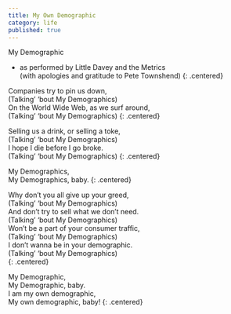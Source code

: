 ```yaml
---
title: My Own Demographic
category: life
published: true
---
```


My Demographic  
- as performed by Little Davey and the Metrics  
(with apologies and gratitude to Pete Townshend)
{: .centered}

Companies try to pin us down,  
(Talking’ ‘bout My Demographics)  
On the World Wide Web, as we surf around,  
(Talking’ ‘bout My Demographics)
{: .centered}

Selling us a drink, or selling a toke,  
(Talking’ ‘bout My Demographics)  
I hope I die before I go broke.  
(Talking’ ‘bout My Demographics)
{: .centered}

My Demographics,  
My Demographics, baby.
{: .centered}

Why don’t you all give up your greed,  
(Talking’ ‘bout My Demographics)  
And don’t try to sell what we don’t need.  
(Talking’ ‘bout My Demographics)  
Won’t be a part of your consumer traffic,  
(Talking’ ‘bout My Demographics)  
I don’t wanna be in your demographic.  
(Talking’ ‘bout My Demographics)  
{: .centered}

My Demographic,  
My Demographic, baby.  
I am my own demographic,  
My own demographic, baby!
{: .centered}
